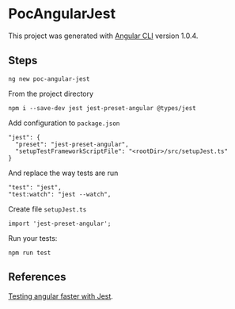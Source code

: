 # PocAngularJest

This project was generated with [Angular CLI](https://github.com/angular/angular-cli) version 1.0.4.

## Steps

```
ng new poc-angular-jest
```
From the project directory
```
npm i --save-dev jest jest-preset-angular @types/jest
```
Add configuration to ``package.json``

```
"jest": {
  "preset": "jest-preset-angular",
  "setupTestFrameworkScriptFile": "<rootDir>/src/setupJest.ts"
}
```

And replace the way tests are run
```
"test": "jest",
"test:watch": "jest --watch",
```

Create file ``setupJest.ts``

```
import 'jest-preset-angular';
```

Run your tests:
```
npm run test
```

## References

[Testing angular faster with Jest](https://www.xfive.co/blog/testing-angular-faster-jest/).
